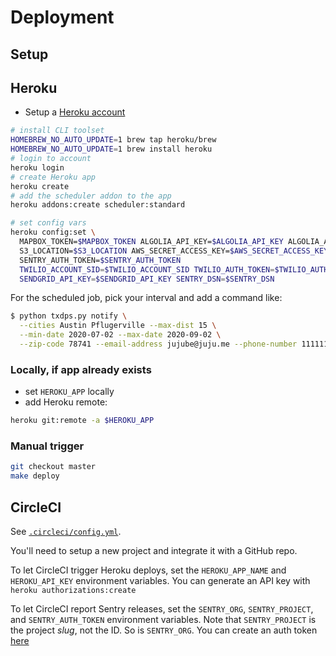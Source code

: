 # Deployment

## Setup

## Heroku

- Setup a [Heroku account](https://signup.heroku.com/)

```sh
# install CLI toolset
HOMEBREW_NO_AUTO_UPDATE=1 brew tap heroku/brew
HOMEBREW_NO_AUTO_UPDATE=1 brew install heroku
# login to account
heroku login
# create Heroku app
heroku create
# add the scheduler addon to the app
heroku addons:create scheduler:standard

# set config vars
heroku config:set \
  MAPBOX_TOKEN=$MAPBOX_TOKEN ALGOLIA_API_KEY=$ALGOLIA_API_KEY ALGOLIA_APP_ID=$ALGOLIA_APP_ID \
  S3_LOCATION=$S3_LOCATION AWS_SECRET_ACCESS_KEY=$AWS_SECRET_ACCESS_KEY AWS_ACCESS_KEY_ID=$AWS_ACCESS_KEY_ID \
  SENTRY_AUTH_TOKEN=$SENTRY_AUTH_TOKEN
  TWILIO_ACCOUNT_SID=$TWILIO_ACCOUNT_SID TWILIO_AUTH_TOKEN=$TWILIO_AUTH_TOKEN TWILIO_PHONE_NUMBER=$TWILIO_PHONE_NUMBER \
  SENDGRID_API_KEY=$SENDGRID_API_KEY SENTRY_DSN=$SENTRY_DSN
```

For the scheduled job, pick your interval and add a command like:

```sh
$ python txdps.py notify \
  --cities Austin Pflugerville --max-dist 15 \
  --min-date 2020-07-02 --max-date 2020-09-02 \
  --zip-code 78741 --email-address jujube@juju.me --phone-number 111111111
```

### Locally, if app already exists

- set `HEROKU_APP` locally
- add Heroku remote:

```sh
heroku git:remote -a $HEROKU_APP
```

### Manual trigger

```sh
git checkout master
make deploy
```

## CircleCI

See [`.circleci/config.yml`](./.circleci/config.yml).

You'll need to setup a new project and integrate it with a GitHub repo.

To let CircleCI trigger Heroku deploys, set the `HEROKU_APP_NAME` and `HEROKU_API_KEY` environment variables. You can generate an API key with `heroku authorizations:create`

To let CircleCI report Sentry releases, set the `SENTRY_ORG`, `SENTRY_PROJECT`, and `SENTRY_AUTH_TOKEN` environment variables. Note that `SENTRY_PROJECT` is the project _slug_, not the ID. So is `SENTRY_ORG`. You can create an auth token [here](https://sentry.io/settings/account/api/auth-tokens/)
